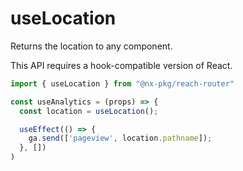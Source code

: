 # useLocation

Returns the location to any component.

This API requires a hook-compatible version of React.

```jsx
import { useLocation } from "@nx-pkg/reach-router"

const useAnalytics = (props) => {
  const location = useLocation();

  useEffect(() => {
    ga.send(['pageview', location.pathname]);
  }, [])
)
```
